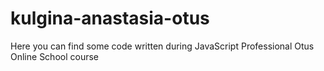 # kulgina-anastasia-otus
Here you can find some code written during JavaScript Professional Otus Online School course
